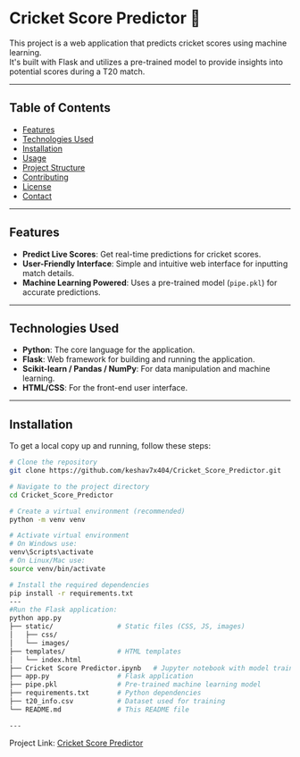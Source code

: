 # Cricket Score Predictor 🏏

This project is a web application that predicts cricket scores using machine learning.  
It's built with Flask and utilizes a pre-trained model to provide insights into potential scores during a T20 match.

---

## Table of Contents
- [Features](#features)
- [Technologies Used](#technologies-used)
- [Installation](#installation)
- [Usage](#usage)
- [Project Structure](#project-structure)
- [Contributing](#contributing)
- [License](#license)
- [Contact](#contact)

---

## Features
- **Predict Live Scores**: Get real-time predictions for cricket scores.  
- **User-Friendly Interface**: Simple and intuitive web interface for inputting match details.  
- **Machine Learning Powered**: Uses a pre-trained model (`pipe.pkl`) for accurate predictions.  

---

## Technologies Used
- **Python**: The core language for the application.  
- **Flask**: Web framework for building and running the application.  
- **Scikit-learn / Pandas / NumPy**: For data manipulation and machine learning.  
- **HTML/CSS**: For the front-end user interface.  

---

## Installation

To get a local copy up and running, follow these steps:

```bash
# Clone the repository
git clone https://github.com/keshav7x404/Cricket_Score_Predictor.git

# Navigate to the project directory
cd Cricket_Score_Predictor

# Create a virtual environment (recommended)
python -m venv venv

# Activate virtual environment
# On Windows use:
venv\Scripts\activate
# On Linux/Mac use:
source venv/bin/activate

# Install the required dependencies
pip install -r requirements.txt
---
#Run the Flask application:
python app.py
├── static/                # Static files (CSS, JS, images)
│   ├── css/
│   └── images/
├── templates/             # HTML templates
│   └── index.html
├── Cricket Score Predictor.ipynb   # Jupyter notebook with model training
├── app.py                 # Flask application
├── pipe.pkl               # Pre-trained machine learning model
├── requirements.txt       # Python dependencies
├── t20_info.csv           # Dataset used for training
└── README.md              # This README file

---


```



Project Link: [Cricket Score Predictor](https://github.com/keshav7x404/Cricket_Score_Predictor)




